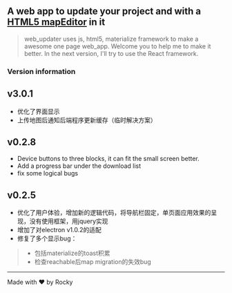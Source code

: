 ## A web app to update your project and with a [HTML5 mapEditor](https://github.com/Rockyluoqi/mapEditor) in it

> web_updater uses js, html5, materialize framework to make a awesome one page web_app.
> Welcome you to help me to make it better.
> In the next version, I'll try to use the React framework.

### Version information
## v3.0.1
* 优化了界面显示
* 上传地图后通知后端程序更新缓存（临时解决方案）
## v0.2.8
* Device buttons to three blocks, it can fit the small screen better.
* Add a progress bar under the download list
* fix some logical bugs

## v0.2.5
* 优化了用户体验，增加新的逻辑代码，将导航栏固定，单页面应用效果的呈现，没有使用框架，用jquery实现
* 增加了对electron v1.0.2的适配
* 修复了多个显示bug：
> * 包括materialize的toast积累
> * 检查reachable后map migration的失效bug


---
Made with ♥ by Rocky
